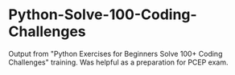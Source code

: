 # Python-Solve-100-Coding-Challenges
Output from "Python Exercises for Beginners Solve 100+ Coding Challenges" training. Was helpful as a preparation for PCEP exam.
